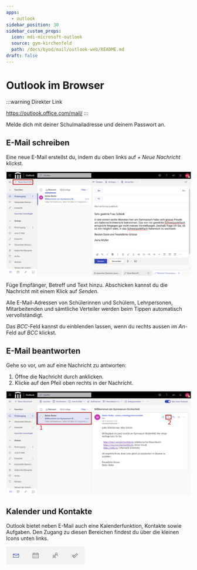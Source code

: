 ```yaml
---
apps:
  - outlook
sidebar_position: 30
sidebar_custom_props:
  icon: mdi-microsoft-outlook
  source: gym-kirchenfeld
  path: /docs/byod/mail/outlook-web/README.md
draft: false
---
```


# Outlook im Browser



:::warning Direkter Link

https://outlook.office.com/mail/
:::



Melde dich mit deiner Schulmailadresse und deinem Passwort an.

## E-Mail schreiben

Eine neue E-Mail erstellst du, indem du oben links auf _+ Neue Nachricht_ klickst.

![Eine E-Mail schreiben](./outlook-web-write.svg)

Füge Empfänger, Betreff und Text hinzu. Abschicken kannst du die Nachricht mit einem Klick auf _Senden_.

Alle E-Mail-Adressen von Schülerinnen und Schülern, Lehrpersonen, Mitarbeitenden und sämtliche Verteiler werden beim Tippen automatisch vervollständigt.

Das _BCC_-Feld kannst du einblenden lassen, wenn du rechts aussen im _An_-Feld auf _BCC_ klickst.

## E-Mail beantworten

Gehe so vor, um auf eine Nachricht zu antworten:

1. Öffne die Nachricht durch anklicken.
2. Klicke auf den Pfeil oben rechts in der Nachricht.

![Eine E-Mail beantworten](./outlook-web-reply.svg)

[1]: https://outlook.office.com/mail/


## Kalender und Kontakte
Outlook bietet neben E-Mail auch eine Kalenderfunktion, Kontakte sowie Aufgaben. Den Zugang zu diesen Bereichen findest du über die kleinen Icons unten links.

![Links zu E-Mails, Kalender, Kontakten und Aufgaben](./outlook-web-abook-cal-todo.png)
